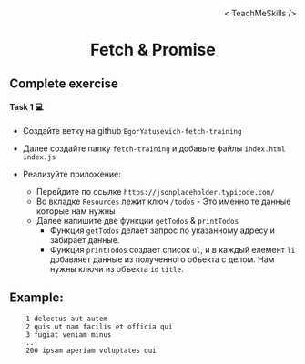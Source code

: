 <p align='right'>< TeachMeSkills /></p>
<h1 align='center'>Fetch & Promise</h1>

## Complete exercise

#### Task 1 💻

+ Создайте ветку на github `EgorYatusevich-fetch-training`
+ Далее создайте папку `fetch-training` и добавьте файлы `index.html` `index.js`
+ Реализуйте приложение:

    + Перейдите по ссылке `https://jsonplaceholder.typicode.com/`
    + Во вкладке `Resources` лежит ключ `/todos` - Это именно те данные которые нам нужны
    + Далее напишите две функции `getTodos` & `printTodos`
        + Функция `getTodos` делает запрос по указанному адресу и забирает данные. 
        + Функция `printTodos` создает список `ul`, и в каждый елемент `li` добавляет данные из полученного объекта с делом. Нам нужны ключи из объекта `id` `title`.

Example:
---
        1 delectus aut autem
        2 quis ut nam facilis et officia qui
        3 fugiat veniam minus
        ...
        200 ipsam aperiam voluptates qui

